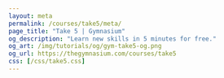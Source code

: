 ```yaml
---
layout: meta
permalink: /courses/take5/meta/
page_title: "Take 5 | Gymnasium"
og_description: "Learn new skills in 5 minutes for free."
og_art: /img/tutorials/og/gym-take5-og.png
og_url: https://thegymnasium.com/courses/take5
css: [/css/take5.css]
---
```

